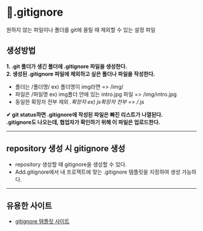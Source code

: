 # 📌.gitignore
원하지 않는 파일이나 폴더를 git에 올릴 때 제외할 수 있는 설정 파일

## 생성방법   
**1. .git 폴더가 생긴 폴더에 .gitignore 파일을 생성한다.**   
**2. 생성된 .gitignore 파일에 제외하고 싶은 폴더나 파일을 작성한다.**
- 폴더는 /폴더명/ ex) 폴더명이 img라면 => /img/
- 파일은 /파일명 ex) img폴더 안에 있는 intro.jpg 파일 => /img/intro.jpg
- 동일한 확장자 전부 제외 *.확장자 ex) js확장자 전부 => /*.js


**✔ git status하면 .gitignore에 작성된 파일은 빠진 리스트가 나열된다.   
.gitignore도 나오는데, 협업자가 확인하기 위해 이 파일은 업로드한다.**
***

## repository 생성 시 gitignore 생성
- repository 생성할 때 gitignore을 생성할 수 있다.   
- Add.gitignore에서 내 프로젝트에 맞는 .gitignore 템플릿을 지정하여 생성 가능하다.
***

## 유용한 사이트
- [gitignore 템플릿 사이트](https://www.toptal.com/developers/gitignore)
